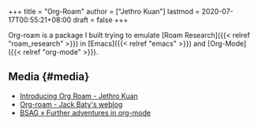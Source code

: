 +++
title = "Org-Roam"
author = ["Jethro Kuan"]
lastmod = 2020-07-17T00:55:21+08:00
draft = false
+++

Org-roam is a package I built trying to emulate [Roam Research]({{< relref "roam_research" >}}) in
[Emacs]({{< relref "emacs" >}}) and [Org-Mode]({{< relref "org-mode" >}}).

## Media {#media}

- [Introducing Org Roam - Jethro Kuan](https://blog.jethro.dev/posts/introducing%5Forg%5Froam/)
- [Org-roam - Jack Baty's weblog](https://www.baty.net/2020/org-roam/)
- [BSAG » Further adventures in org-mode](https://www.rousette.org.uk/archives/further-adventures-in-org-mode/)
